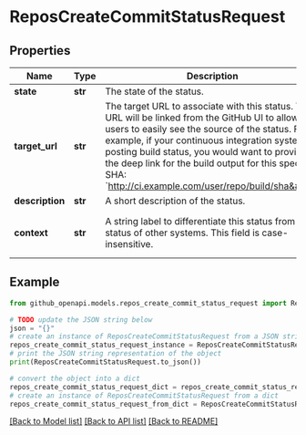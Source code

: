 # ReposCreateCommitStatusRequest


## Properties

Name | Type | Description | Notes
------------ | ------------- | ------------- | -------------
**state** | **str** | The state of the status. | 
**target_url** | **str** | The target URL to associate with this status. This URL will be linked from the GitHub UI to allow users to easily see the source of the status.   For example, if your continuous integration system is posting build status, you would want to provide the deep link for the build output for this specific SHA:   &#x60;http://ci.example.com/user/repo/build/sha&#x60; | [optional] 
**description** | **str** | A short description of the status. | [optional] 
**context** | **str** | A string label to differentiate this status from the status of other systems. This field is case-insensitive. | [optional] [default to 'default']

## Example

```python
from github_openapi.models.repos_create_commit_status_request import ReposCreateCommitStatusRequest

# TODO update the JSON string below
json = "{}"
# create an instance of ReposCreateCommitStatusRequest from a JSON string
repos_create_commit_status_request_instance = ReposCreateCommitStatusRequest.from_json(json)
# print the JSON string representation of the object
print(ReposCreateCommitStatusRequest.to_json())

# convert the object into a dict
repos_create_commit_status_request_dict = repos_create_commit_status_request_instance.to_dict()
# create an instance of ReposCreateCommitStatusRequest from a dict
repos_create_commit_status_request_from_dict = ReposCreateCommitStatusRequest.from_dict(repos_create_commit_status_request_dict)
```
[[Back to Model list]](../README.md#documentation-for-models) [[Back to API list]](../README.md#documentation-for-api-endpoints) [[Back to README]](../README.md)


